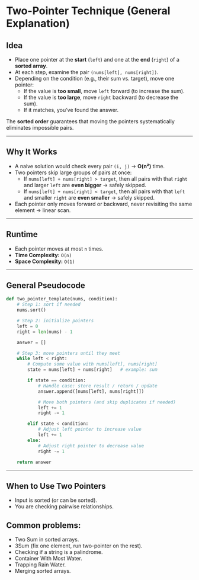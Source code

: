 # Two-Pointer Technique (General Explanation)

## Idea
- Place one pointer at the **start** (`left`) and one at the **end** (`right`) of a **sorted array**.
- At each step, examine the pair `(nums[left], nums[right])`.
- Depending on the condition (e.g., their sum vs. target), move one pointer:
  - If the value is **too small**, move `left` forward (to increase the sum).
  - If the value is **too large**, move `right` backward (to decrease the sum).
  - If it matches, you’ve found the answer.

The **sorted order** guarantees that moving the pointers systematically eliminates impossible pairs.

---

## Why It Works
- A naive solution would check every pair `(i, j)` → **O(n²)** time.
- Two pointers skip large groups of pairs at once:
  - If `nums[left] + nums[right] > target`, then all pairs with that `right` and larger `left` are **even bigger** → safely skipped.
  - If `nums[left] + nums[right] < target`, then all pairs with that `left` and smaller `right` are **even smaller** → safely skipped.
- Each pointer only moves forward or backward, never revisiting the same element → linear scan.

---

## Runtime
- Each pointer moves at most `n` times.
- **Time Complexity:** `O(n)`
- **Space Complexity:** `O(1)`

---

## General Pseudocode

```python
def two_pointer_template(nums, condition):
    # Step 1: sort if needed
    nums.sort()

    # Step 2: initialize pointers
    left = 0
    right = len(nums) - 1

    answer = []

    # Step 3: move pointers until they meet
    while left < right:
        # Compute some value with nums[left], nums[right]
        state = nums[left] + nums[right]   # example: sum

        if state == condition:
            # Handle case: store result / return / update
            answer.append([nums[left], nums[right]])

            # Move both pointers (and skip duplicates if needed)
            left += 1
            right -= 1

        elif state < condition:
            # Adjust left pointer to increase value
            left += 1
        else:
            # Adjust right pointer to decrease value
            right -= 1

    return answer
```

---

## When to Use Two Pointers
- Input is sorted (or can be sorted).
- You are checking pairwise relationships.

## Common problems:
- Two Sum in sorted arrays.
- 3Sum (fix one element, run two-pointer on the rest).
- Checking if a string is a palindrome.
- Container With Most Water.
- Trapping Rain Water.
- Merging sorted arrays.